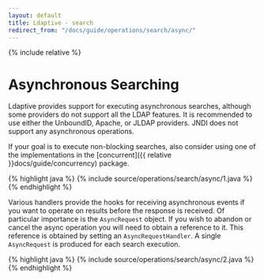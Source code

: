 ```yaml
---
layout: default
title: Ldaptive - search
redirect_from: "/docs/guide/operations/search/async/"
---
```


{% include relative %}

# Asynchronous Searching

Ldaptive provides support for executing asynchronous searches, although some providers do not support all the LDAP features. It is recommended to use either the UnboundID, Apache, or JLDAP providers. JNDI does not support any asynchronous operations. 

If your goal is to execute non-blocking searches, also consider using one of the implementations in the [concurrent]({{ relative }}docs/guide/concurrency) package.

{% highlight java %}
{% include source/operations/search/async/1.java %}
{% endhighlight %}

Various handlers provide the hooks for receiving asynchronous events if you want to operate on results before the response is received. Of particular importance is the `AsyncRequest` object. If you wish to abandon or cancel the async operation you will need to obtain a reference to it. This reference is obtained by setting an `AsyncRequestHandler`. A single `AsyncRequest` is produced for each search execution.

{% highlight java %}
{% include source/operations/search/async/2.java %}
{% endhighlight %}

